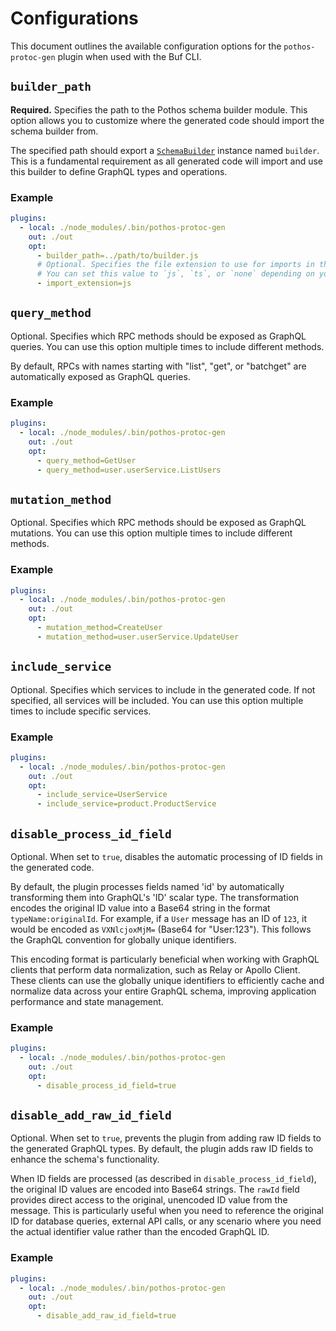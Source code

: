 # Configurations

This document outlines the available configuration options for the `pothos-protoc-gen` plugin when used with the Buf CLI.

## `builder_path`

**Required.** Specifies the path to the Pothos schema builder module. This option allows you to customize where the generated code should import the schema builder from.

The specified path should export a [`SchemaBuilder`](https://pothos-graphql.dev/docs/guide/schema-builder) instance named `builder`. This is a fundamental requirement as all generated code will import and use this builder to define GraphQL types and operations.

### Example

```yaml
plugins:
  - local: ./node_modules/.bin/pothos-protoc-gen
    out: ./out
    opt:
      - builder_path=../path/to/builder.js
      # Optional. Specifies the file extension to use for imports in the generated code.
      # You can set this value to `js`, `ts`, or `none` depending on your project configuration.
      - import_extension=js
```

## `query_method`

Optional. Specifies which RPC methods should be exposed as GraphQL queries. You can use this option multiple times to include different methods.

By default, RPCs with names starting with "list", "get", or "batchget" are automatically exposed as GraphQL queries.

### Example

```yaml
plugins:
  - local: ./node_modules/.bin/pothos-protoc-gen
    out: ./out
    opt:
      - query_method=GetUser
      - query_method=user.userService.ListUsers
```

## `mutation_method`

Optional. Specifies which RPC methods should be exposed as GraphQL mutations. You can use this option multiple times to include different methods.

### Example

```yaml
plugins:
  - local: ./node_modules/.bin/pothos-protoc-gen
    out: ./out
    opt:
      - mutation_method=CreateUser
      - mutation_method=user.userService.UpdateUser
```

## `include_service`

Optional. Specifies which services to include in the generated code. If not specified, all services will be included. You can use this option multiple times to include specific services.

### Example

```yaml
plugins:
  - local: ./node_modules/.bin/pothos-protoc-gen
    out: ./out
    opt:
      - include_service=UserService
      - include_service=product.ProductService
```

## `disable_process_id_field`

Optional. When set to `true`, disables the automatic processing of ID fields in the generated code. 

By default, the plugin processes fields named 'id' by automatically transforming them into GraphQL's 'ID' scalar type. The transformation encodes the original ID value into a Base64 string in the format `typeName:originalId`. For example, if a `User` message has an ID of `123`, it would be encoded as `VXNlcjoxMjM=` (Base64 for "User:123"). This follows the GraphQL convention for globally unique identifiers.

This encoding format is particularly beneficial when working with GraphQL clients that perform data normalization, such as Relay or Apollo Client. These clients can use the globally unique identifiers to efficiently cache and normalize data across your entire GraphQL schema, improving application performance and state management.

### Example

```yaml
plugins:
  - local: ./node_modules/.bin/pothos-protoc-gen
    out: ./out
    opt:
      - disable_process_id_field=true
```

## `disable_add_raw_id_field`

Optional. When set to `true`, prevents the plugin from adding raw ID fields to the generated GraphQL types. By default, the plugin adds raw ID fields to enhance the schema's functionality.

When ID fields are processed (as described in `disable_process_id_field`), the original ID values are encoded into Base64 strings. The `rawId` field provides direct access to the original, unencoded ID value from the message. This is particularly useful when you need to reference the original ID for database queries, external API calls, or any scenario where you need the actual identifier value rather than the encoded GraphQL ID.

### Example

```yaml
plugins:
  - local: ./node_modules/.bin/pothos-protoc-gen
    out: ./out
    opt:
      - disable_add_raw_id_field=true
```